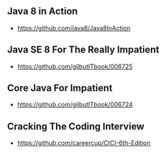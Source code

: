 ## Java 8 in Action
* https://github.com/java8/Java8InAction
## Java SE 8 For The Really Impatient
* https://github.com/gilbutITbook/006725
## Core Java For Impatient
* https://github.com/gilbutITbook/006724
## Cracking The Coding Interview
* https://github.com/careercup/CtCI-6th-Edition